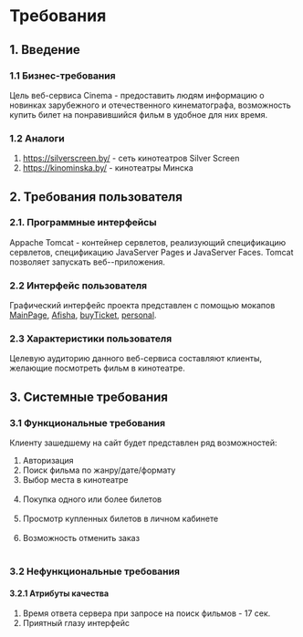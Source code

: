﻿

# Требования

## 1. Введение
### 1.1 Бизнес-требования

Цель веб-сервиса Cinema - предоставить людям информацию о новинках зарубежного и отечественного кинематографа, возможность купить билет на понравившийся фильм в удобное для них время.
### 1.2 Аналоги

 1. https://silverscreen.by/ - сеть кинотеатров Silver Screen
 2. https://kinominska.by/ - кинотеатры Минска

## 2. Требования пользователя
### 2.1. Программные интерфейсы
Appache Tomcat - контейнер сервлетов, реализующий спецификацию сервлетов, спецификацию JavaServer Pages и JavaServer Faces. Tomcat  позволяет запускать веб--приложения.
### 2.2 Интерфейс пользователя
Графический интерфейс проекта представлен с помощью мокапов [MainPage](https://github.com/Dim4esUchiha/Cinema/blob/main/mockups/MainPage.pdf), [Afisha](https://github.com/Dim4esUchiha/Cinema/blob/main/mockups/Afisha.pdf), [buyTicket](https://github.com/Dim4esUchiha/Cinema/blob/main/mockups/buyTicket.pdf), [personal](https://github.com/Dim4esUchiha/Cinema/blob/main/mockups/Personal.pdf).
### 2.3 Характеристики пользователя
Целевую аудиторию данного веб-сервиса составляют клиенты, желающие посмотреть фильм в кинотеатре.

## 3. Системные требования
### 3.1 Функциональные требования
Клиенту зашедшему на сайт будет представлен ряд возможностей:
1. Авторизация
2. Поиск фильма по жанру/дате/формату
3. Выбор места в кинотеатре<br></br>
4. Покупка одного или более билетов<br></br>
5. Просмотр купленных билетов в личном кабинете<br></br>
6. Возможность отменить заказ<br></br>
### 3.2 Нефункциональные требования
#### 3.2.1 Атрибуты качества
 1.  Время ответа сервера при запросе на поиск фильмов - 17 сек.
 2. Приятный глазу интерфейс

